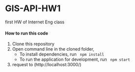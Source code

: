 # GIS-API-HW1
first HW of Internet Eng class

####  How to run this code

1. Clone this repository
2. Open command line in the cloned folder, 
   - To install dependencies, run ```  npm install  ```
   - To run the application for development, run ```  npm start  ```
3. request to (http://localhost:3000/) 
